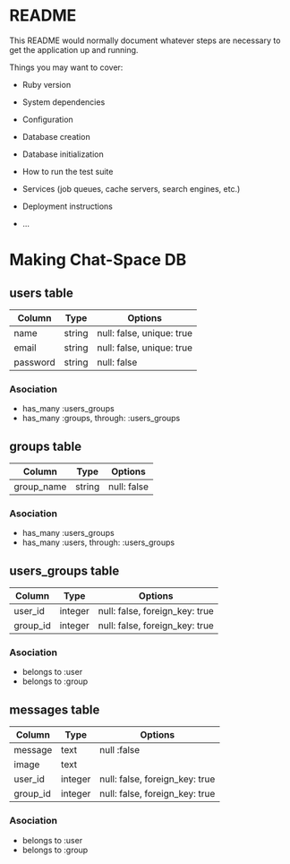 # README

This README would normally document whatever steps are necessary to get the
application up and running.

Things you may want to cover:

* Ruby version

* System dependencies

* Configuration

* Database creation

* Database initialization

* How to run the test suite

* Services (job queues, cache servers, search engines, etc.)

* Deployment instructions

* ...

# Making Chat-Space DB
## users table
|Column|Type|Options|
|------|----|-------|
|name|string|null: false, unique: true|
|email|string|null: false,  unique: true|
|password|string|null: false|
### Asociation
- has_many :users_groups
- has_many :groups, through: :users_groups

## groups table
|Column|Type|Options|
|------|----|-------|
|group_name|string|null: false|
### Asociation
- has_many :users_groups
- has_many :users, through: :users_groups

## users_groups table
|Column|Type|Options|
|------|----|-------|
|user_id|integer|null: false, foreign_key: true|
|group_id|integer|null: false, foreign_key: true|
### Asociation
- belongs to :user
- belongs to :group

## messages table
|Column|Type|Options|
|------|----|-------|
|message|text|null :false|
|image|text||
|user_id|integer|null: false, foreign_key: true|
|group_id|integer|null: false, foreign_key: true|
### Asociation
- belongs to :user
- belongs to :group
